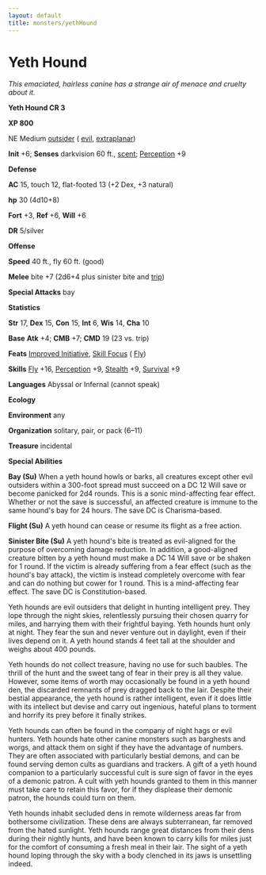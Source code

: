 ```yaml
---
layout: default
title: monsters/yethHound
---
```

# Yeth Hound

_This emaciated, hairless canine has a strange air of menace and cruelty about it._

**Yeth Hound CR 3**

**XP 800**

NE Medium [outsider](creatureTypes#_outsider) ( [evil](creatureTypes#_evil-subtype), [extraplanar](creatureTypes#_extraplanar-subtype))

**Init** +6; **Senses** darkvision 60 ft., [scent](universalMonsterRules#_scent); [Perception](../skills/perception#_perception) +9

**Defense**

**AC** 15, touch 12, flat-footed 13 (+2 Dex, +3 natural)

**hp** 30 (4d10+8)

**Fort** +3, **Ref** +6, **Will** +6

**DR** 5/silver

**Offense**

**Speed** 40 ft., fly 60 ft. (good)

**Melee** bite +7 (2d6+4 plus sinister bite and [trip](universalMonsterRules#_trip))

**Special Attacks** bay

**Statistics**

**Str** 17, **Dex** 15, **Con** 15, **Int** 6, **Wis** 14, **Cha** 10

**Base**  **Atk** +4; **CMB** +7; **CMD** 19 (23 vs. trip)

**Feats** [Improved Initiative](../feats#_improved-initiative), [Skill Focus](../feats#_skill-focus) ( [Fly](../skills/fly#_fly))

**Skills** [Fly](../skills/fly#_fly) +16, [Perception](../skills/perception#_perception) +9, [Stealth](../skills/stealth#_stealth) +9, [Survival](../skills/survival#_survival) +9

**Languages** Abyssal or Infernal (cannot speak)

**Ecology**

**Environment** any

**Organization** solitary, pair, or pack (6–11)

**Treasure** incidental

**Special Abilities**

**Bay (Su)** When a yeth hound howls or barks, all creatures except other evil outsiders within a 300-foot spread must succeed on a DC 12 Will save or become panicked for 2d4 rounds. This is a sonic mind-affecting fear effect. Whether or not the save is successful, an affected creature is immune to the same hound's bay for 24 hours. The save DC is Charisma-based.

**Flight (Su)** A yeth hound can cease or resume its flight as a free action.

**Sinister Bite (Su)** A yeth hound's bite is treated as evil-aligned for the purpose of overcoming damage reduction. In addition, a good-aligned creature bitten by a yeth hound must make a DC 14 Will save or be shaken for 1 round. If the victim is already suffering from a fear effect (such as the hound's bay attack), the victim is instead completely overcome with fear and can do nothing but cower for 1 round. This is a mind-affecting fear effect. The save DC is Constitution-based.

Yeth hounds are evil outsiders that delight in hunting intelligent prey. They lope through the night skies, relentlessly pursuing their chosen quarry for miles, and harrying them with their frightful baying. Yeth hounds hunt only at night. They fear the sun and never venture out in daylight, even if their lives depend on it. A yeth hound stands 4 feet tall at the shoulder and weighs about 400 pounds.

Yeth hounds do not collect treasure, having no use for such baubles. The thrill of the hunt and the sweet tang of fear in their prey is all they value. However, some items of worth may occasionally be found in a yeth hound den, the discarded remnants of prey dragged back to the lair. Despite their bestial appearance, the yeth hound is rather intelligent, even if it does little with its intellect but devise and carry out ingenious, hateful plans to torment and horrify its prey before it finally strikes.

Yeth hounds can often be found in the company of night hags or evil hunters. Yeth hounds hate other canine monsters such as barghests and worgs, and attack them on sight if they have the advantage of numbers. They are often associated with particularly bestial demons, and can be found serving demon cults as guardians and trackers. A gift of a yeth hound companion to a particularly successful cult is sure sign of favor in the eyes of a demonic patron. A cult with yeth hounds granted to them in this manner must take care to retain this favor, for if they displease their demonic patron, the hounds could turn on them.

Yeth hounds inhabit secluded dens in remote wilderness areas far from bothersome civilization. These dens are always subterranean, far removed from the hated sunlight. Yeth hounds range great distances from their dens during their nightly hunts, and have been known to carry kills for miles just for the comfort of consuming a fresh meal in their lair. The sight of a yeth hound loping through the sky with a body clenched in its jaws is unsettling indeed.


